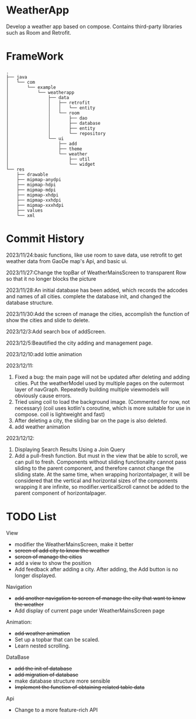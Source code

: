 # WeatherApp
Develop a weather app based on compose. Contains third-party libraries such as Room and Retrofit.

# FrameWork
```
.
├── java
│   └── com
│       └── example
│           └── weatherapp
│               ├── data
│               │   ├── retrofit
│               │   │   └── entity
│               │   └── room
│               │       ├── dao
│               │       ├── database
│               │       ├── entity
│               │       └── repository
│               └── ui
│                   ├── add
│                   ├── theme
│                   └── weather
│                       ├── util
│                       └── widget
└── res
    ├── drawable
    ├── mipmap-anydpi
    ├── mipmap-hdpi
    ├── mipmap-mdpi
    ├── mipmap-xhdpi
    ├── mipmap-xxhdpi
    ├── mipmap-xxxhdpi
    ├── values
    └── xml
```

# Commit History
2023/11/24:basic functions, like use room to save data, use retrofit to get weather data from GaoDe map's Api, and basic ui.

2023/11/27:Change the topBar of WeatherMainsScreen to transparent Row so that it no longer blocks the picture

2023/11/28:An initial database has been added, which records the adcodes and names of all cities.
complete the database init, and changed the database structure.

2023/11/30:Add the screen of manage the cities, accomplish the function of show the cities and slide to delete.

2023/12/3:Add search box of addScreen.

2023/12/5:Beautified the city adding and management page.

2023/12/10:add lottie animation

2023/12/11:
1. Fixed a bug: the main page will not be updated after deleting and adding cities. Put the weatherModel used by multiple pages on the outermost layer of navGraph. Repeatedly building multiple viewmodels will obviously cause errors.
2. Tried using coil to load the background image. (Commented for now, not necessary) (coil uses kotlin's coroutine, which is more suitable for use in compose. coil is lightweight and fast)
3. After deleting a city, the sliding bar on the page is also deleted.
4. add weather animation

2023/12/12:
1. Displaying Search Results Using a Join Query
2. Add a pull-fresh function. But must in the view that be able to scroll, we can pull to fresh. Components without sliding functionality cannot pass sliding to the parent component, and therefore cannot change the sliding state. At the same time, when wrapping horizontalpager, it will be considered that the vertical and horizontal sizes of the components wrapping it are infinite, so modifier.verticalScroll cannot be added to the parent component of horizontalpager. 




# TODO List
View
- modifier the WeatherMainsScreen, make it better
- ~~screen of add city to know the weather~~
- ~~screen of manage the cities~~
- add a view to show the position
- Add feedback after adding a city. After adding, the Add button is no longer displayed.

Navigation
- ~~add another navigation to screen of manage the city that want to know the weather~~
- Add display of current page under WeatherMainsScreen page

Animation:
- ~~add weather animation~~
- Set up a topbar that can be scaled.
- Learn nested scrolling.

DataBase
- ~~add the init of database~~
- ~~add migration of database~~
- make database structure more sensible
- ~~Implement the function of obtaining related table data~~

Api
- Change to a more feature-rich API
